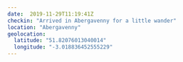 ```yaml
---
date:  2019-11-29T11:19:41Z
checkin: "Arrived in Abergavenny for a little wander"
location: "Abergavenny"
geolocation: 
  latitude: "51.82076013040014"
  longitude: "-3.018836452555229"
---
```



